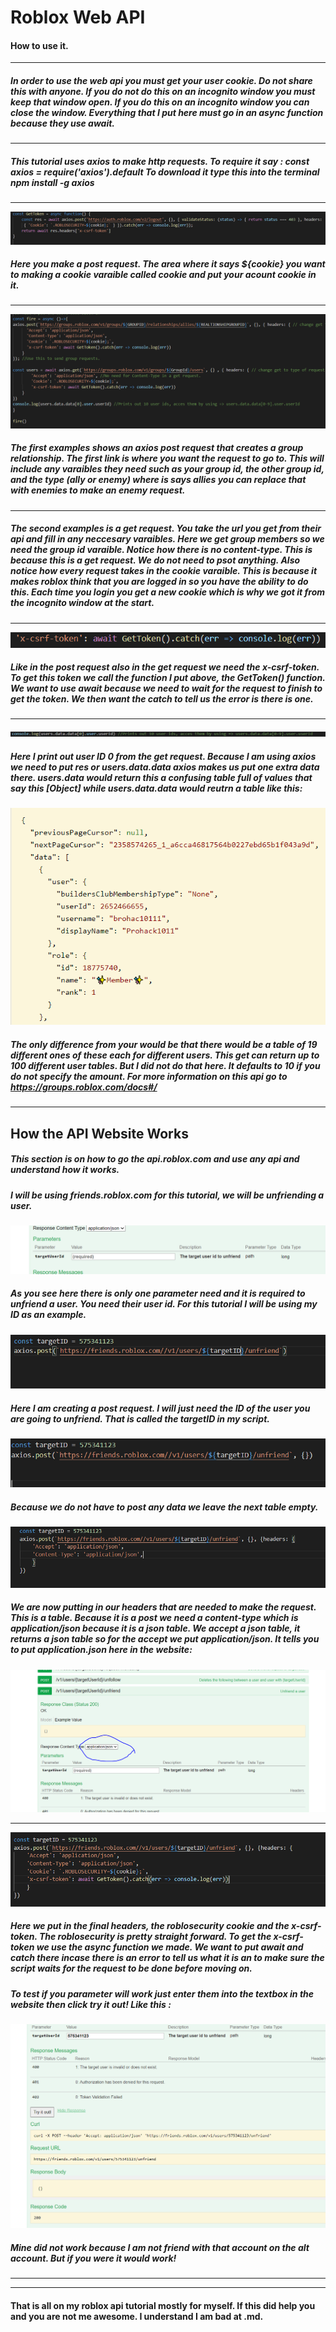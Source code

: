 # Roblox Web API
#### How to use it.
----------------
##### In order to use the web api you must get your user cookie. Do not share this with anyone. If you do not do this on an incognito window you must keep that window open. If you do this on an incognito window you can close the window. Everything that I put here must go in an async function because they use await. 
----------------
##### This tutorial uses axios to make http requests. To require it say : const axios = require('axios').default To download it type this into the terminal npm install -g axios
----------------

![](x-csrf-token.PNG)

##### Here you make a post request. The area where it says ${cookie} you want to making a cookie varaible called cookie and put your acount cookie in it.

----------------

![](PosExamples.PNG)

##### The first examples shows an axios post request that creates a group relationship. The first link is where you want the request to go to. This will include any varaibles they need such as your group id, the other group id, and the type (ally or enemy) where is says allies you can replace that with enemies to make an enemy request.
----------------
##### The second examples is a get request. You take the url you get from their api and fill in any neccesary varaibles. Here we get group members so we need the group id varaible. Notice how there is no content-type. This is because this is a get request. We do not need to psot anything. Also notice how every request takes in the cookie varaible. This is because it makes roblox think that you are logged in so you have the ability to do this. Each time you login you get a new cookie which is why we got it from the incognito window at the start.
----------------
![](TOKEN.PNG)
##### Like in the post request also in the get request we need the x-csrf-token. To get this token we call the function I put above, the GetToken() function. We want to use await because we need to wait for the request to finish to get the token. We then want the catch to tell us the error is there is one.
----------------
![](GetREUTRN.PNG)
##### Here I print out user ID 0 from the get request. Because I am using axios we need to put res or users.data.data axios makes us put one extra data there. users.data would return this a confusing table full of values that say this [Object] while users.data.data would reutrn a table like this: 
![](TableReutrn.PNG)
##### The only difference from your would be that there would be a table of 19 different ones of these each for different users. This get can return up to 100 different user tables. But I did not do that here. It defaults to 10 if you do not specify the amount. For more information on this api go to https://groups.roblox.com/docs#/
---------------
## How the API Website Works
##### This section is on how to go the api.roblox.com and use any api and understand how it works.

##### I will be using friends.roblox.com for this tutorial, we will be unfriending a user.

![](REquParam.PNG)

##### As you see here there is only one parameter need and it is required to unfriend a user. You need their user id. For this tutorial I will be using my ID as an example.

![](AXiosPostID.PNG)
##### Here I am creating a post request. I will just need the ID of the user you are going to unfriend. That is called the targetID in my script.
![](NoNeededData.PNG)
##### Because we do not have to post any data we leave the next table empty.
![](Content-TYpe.PNG)
##### We are now putting in our headers that are needed to make the request. This is a table. Because it is a post we need a content-type which is application/json because it is a json table. We accept a json table, it returns a json table so for the accept we put application/json. It tells you to put application.json here in the website:
![](Content-JSON.PNG)

--------------
![](LastHEADER.PNG)
##### Here we put in the final headers, the roblosecurity cookie and the x-csrf-token. The roblosecurity is pretty straight forward. To get the x-csrf-token we use the async function we made. We want to put await and catch there incase there is an error to tell us what it is an to make sure the script waits for the request to be done before moving on.

##### To test if you parameter will work just enter them into the textbox in the website then click try it out! Like this :

![](TestWebOnWEb.PNG)

##### Mine did not work because I am not friend with that account on the alt account. But if you were it would work!

-------------
-------------

#### That is all on my roblox api tutorial mostly for myself. If this did help you and you are not me awesome. I understand I am bad at .md.